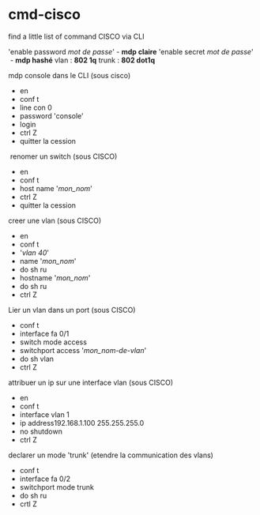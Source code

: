 # cmd-cisco
find a little list of command CISCO via CLI 

'enable password _mot de passe_' - __mdp claire__
'enable secret _mot de passe_'  - __mdp hashé__
vlan : __802 1q__
trunk : __802 dot1q__

mdp console dans le CLI (sous cisco)
* en
* conf t
* line con 0
* password 'console'
* login
* ctrl Z
* quitter la cession

 renomer un switch (sous CISCO)
* en
* conf t
* host name '_mon_nom_'
* ctrl Z
* quitter la cession

creer une vlan (sous CISCO)
* en
* conf t
* '_vlan 40_'
* name '_mon_nom_'
* do sh ru
* hostname '_mon_nom_'
* do sh ru
* ctrl Z

Lier un vlan dans un port (sous CISCO)
* conf t
* interface fa 0/1
* switch mode access
* switchport access '_mon_nom-de-vlan_'
* do sh vlan
* ctrl Z

attribuer un ip sur une interface vlan (sous CISCO)
* en
* conf t
* interface vlan 1
* ip address192.168.1.100 255.255.255.0
* no shutdown
* ctrl Z

declarer un mode 'trunk' (etendre la communication des vlans)
* conf t
* interface fa 0/2
* switchport mode trunk
* do sh ru
* crtl Z













